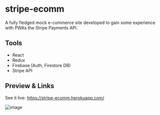 # stripe-ecomm

A fully fledged mock e-commerce site developed to gain some experience with PWAs the Stripe Payments API.

## Tools
- React
- Redux
- Firebase (Auth, Firestore DB)
- Stripe API

## Preview & Links

See it live: https://stripe-ecomm.herokuapp.com/

![image](https://user-images.githubusercontent.com/20545023/159142188-016fa075-5870-429f-8b83-b77725fb7e9c.png)



